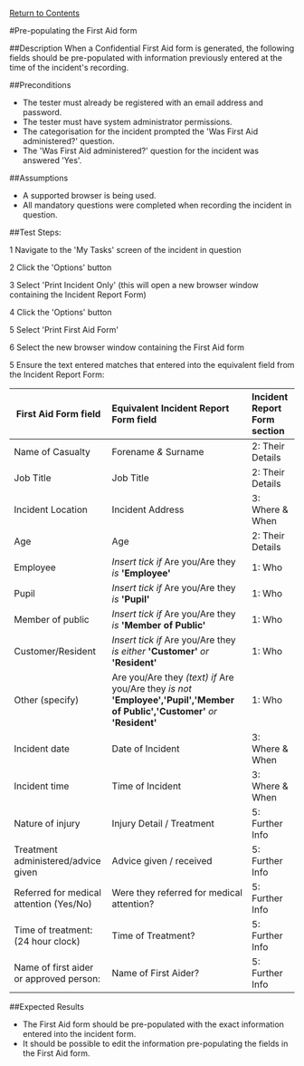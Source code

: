 [Return to Contents](https://github.com/infojam-james/test-cases/blob/master/Contents.md)

#Pre-populating the First Aid form

##Description
When a Confidential First Aid form is generated, the following fields should be pre-populated with information previously entered at the time of the incident's recording.

##Preconditions
+ The tester must already be registered with an email address and password.
+ The tester must have system administrator permissions.
+ The categorisation for the incident prompted the 'Was First Aid administered?' question.
+ The 'Was First Aid administered?' question for the incident was answered 'Yes'.

##Assumptions
+ A supported browser is being used.
+ All mandatory questions were completed when recording the incident in question.

##Test Steps:

1 Navigate to the 'My Tasks' screen of the incident in question

2 Click the 'Options' button

3 Select 'Print Incident Only' (this will open a new browser window containing the Incident Report Form)

4 Click the 'Options' button

5 Select 'Print First Aid Form'

6 Select the new browser window containing the First Aid form

5 Ensure the text entered matches that entered into the equivalent field from the Incident Report Form:

|First Aid Form field|Equivalent Incident Report Form field|Incident Report Form section|
|--------------------|:------------------------------------|:---------------------------|
|Name of Casualty|Forename *&* Surname|2: Their Details|
|Job Title|Job Title|2: Their Details|
|Incident Location|Incident Address|3: Where & When|
|Age|Age|2: Their Details|
|Employee|*Insert tick if* Are you/Are they *is* **'Employee'**|1: Who|
|Pupil|*Insert tick if* Are you/Are they *is* **'Pupil'**|1: Who|
|Member of public|*Insert tick if* Are you/Are they *is* **'Member of Public'**|1: Who|
|Customer/Resident|*Insert tick if* Are you/Are they *is either* **'Customer'** *or* **'Resident'**|1: Who|
|Other (specify)|Are you/Are they *(text) if* Are you/Are they *is not* **'Employee','Pupil','Member of Public','Customer'** *or* **'Resident'**|1: Who|
|Incident date|Date of Incident|3: Where & When|
|Incident time|Time of Incident|3: Where & When|
|Nature of injury|Injury Detail / Treatment|5: Further Info|
|Treatment administered/advice given|Advice given / received|5: Further Info|
|Referred for medical attention (Yes/No)|Were they referred for medical attention?|5: Further Info|
|Time of treatment: (24 hour clock)|Time of Treatment?|5: Further Info|
|Name of first aider or approved person:|Name of First Aider?|5: Further Info|

##Expected Results
+ The First Aid form should be pre-populated with the exact information entered into the incident form.
+ It should be possible to edit the information pre-populating the fields in the First Aid form.
